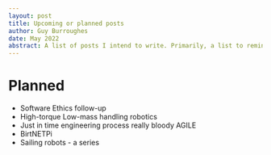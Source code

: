 ```yaml
---
layout: post
title: Upcoming or planned posts
author: Guy Burroughes
date: May 2022
abstract: A list of posts I intend to write. Primarily, a list to remind myself rather than to build excitement.
---
```


# Planned

* Software Ethics follow-up
* High-torque Low-mass handling robotics
* Just in time engineering process really bloody AGILE
* BirtNETPi
* Sailing robots - a series
